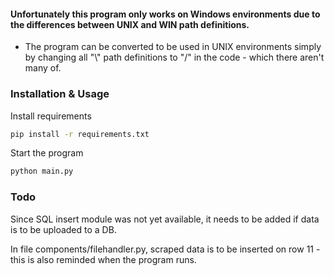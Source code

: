 #### Unfortunately this program only works on Windows environments due to the differences between UNIX and WIN path definitions.
 - The program can be converted to be used in UNIX environments simply by changing all "\\" path definitions to "/" in the code - which there aren't many of.

### Installation & Usage
Install requirements

```bash
pip install -r requirements.txt
```

Start the program
```bash
python main.py
```


### Todo
Since SQL insert module was not yet available, it needs to be added if data is to be uploaded to a DB.

In file components/filehandler.py, scraped data is to be inserted on row 11 - this is also reminded when the program runs.
